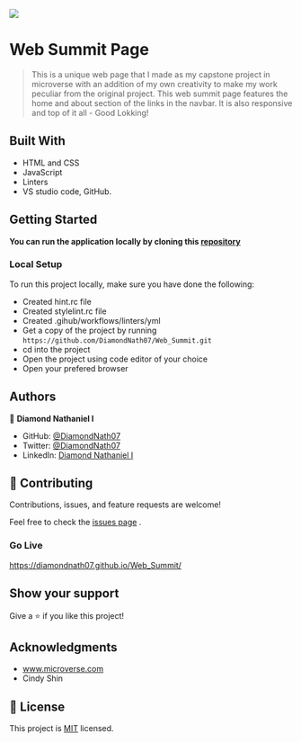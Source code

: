 ![](https://img.shields.io/badge/Microverse-blueviolet)

# Web Summit Page

> This is a unique web page that I made as my capstone project in microverse with an addition of my own creativity to make my work peculiar from the original project. This web summit page features the home and about section of the links in the navbar. It is also responsive and top of it all - Good Lokking!

## Built With

- HTML and CSS
- JavaScript
- Linters
- VS studio code, GitHub.

## Getting Started

**You can run the application locally by cloning this [repository](https://github.com/DiamondNath07/Web_Summit.git)**

### Local Setup

To run this project locally, make sure you have done the following:

- Created hint.rc file
- Created stylelint.rc file
- Created .gihub/workflows/linters/yml
- Get a copy of the project by running `https://github.com/DiamondNath07/Web_Summit.git`
- cd into the project
- Open the project using code editor of your choice
- Open your prefered browser

## Authors

👤 **Diamond Nathaniel I**

- GitHub: [@DiamondNath07](https://github.com/DiamondNath07)
- Twitter: [@DiamondNath07](https://twitter.com/@diamondNath07)
- LinkedIn: [Diamond Nathaniel I](https://linkedin.com/in/diamond-nathaniel-6b664b245)

## 🤝 Contributing

Contributions, issues, and feature requests are welcome!

Feel free to check the [issues page](https://github.com/DiamondNath07/Web_Summit/issues) .

### Go Live

https://diamondnath07.github.io/Web_Summit/

## Show your support

Give a ⭐️ if you like this project!

## Acknowledgments

- www.microverse.com
- Cindy Shin

## 📝 License

This project is [MIT](./LICENSE) licensed.
